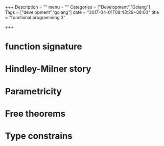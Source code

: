 +++
Description = ""
menu = ""
Categories = ["Development","Golang"]
Tags = ["development","golang"]
date = "2017-04-01T08:43:29+08:00"
title = "functional programming 3"

+++

# function signature


# Hindley-Milner story

# Parametricity

# Free theorems

# Type constrains
